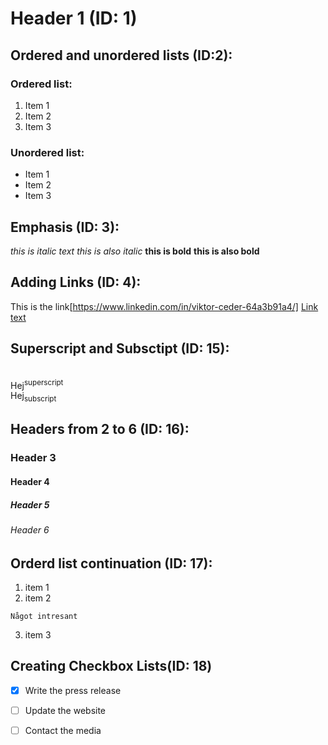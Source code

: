 
# Header 1 (ID: 1)

## Ordered and unordered lists (ID:2):

### Ordered list:
1. Item 1
2. Item 2
3. Item 3

### Unordered list:
* Item 1
* Item 2
* Item 3

## Emphasis (ID: 3):
*this is italic text*
_this is also italic_
**this is bold**
__this is also bold__

## Adding Links (ID: 4):
This is the link[https://www.linkedin.com/in/viktor-ceder-64a3b91a4/]
[Link text](https://www.linkedin.com/in/viktor-ceder-64a3b91a4/)


## Superscript and Subsctipt (ID: 15):
<br>Hej<sup>superscript</sup>
<br>Hej<sub>subscript</sub>

## Headers from 2 to 6 (ID: 16):
### Header 3
#### Header 4
##### Header 5 
###### Header 6

## Orderd list continuation (ID: 17):

1. item 1
2. item 2
```
Något intresant
```
3. item 3

## Creating Checkbox Lists(ID: 18)

- [x] Write the press release
- [ ] Update the website
- [ ] Contact the media

